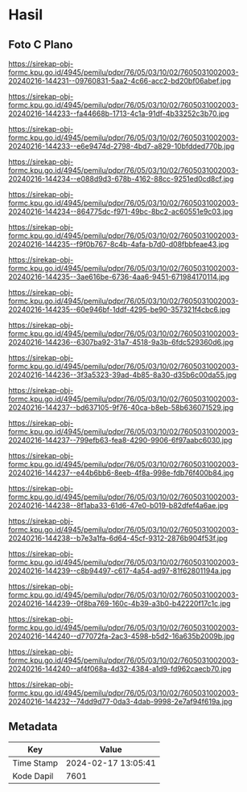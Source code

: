 # Hasil

## Foto C Plano

https://sirekap-obj-formc.kpu.go.id/4945/pemilu/pdpr/76/05/03/10/02/7605031002003-20240216-144231--09760831-5aa2-4c66-acc2-bd20bf06abef.jpg

https://sirekap-obj-formc.kpu.go.id/4945/pemilu/pdpr/76/05/03/10/02/7605031002003-20240216-144233--fa44668b-1713-4c1a-91df-4b33252c3b70.jpg

https://sirekap-obj-formc.kpu.go.id/4945/pemilu/pdpr/76/05/03/10/02/7605031002003-20240216-144233--e6e9474d-2798-4bd7-a829-10bfdded770b.jpg

https://sirekap-obj-formc.kpu.go.id/4945/pemilu/pdpr/76/05/03/10/02/7605031002003-20240216-144234--e088d9d3-678b-4162-88cc-9251ed0cd8cf.jpg

https://sirekap-obj-formc.kpu.go.id/4945/pemilu/pdpr/76/05/03/10/02/7605031002003-20240216-144234--864775dc-f971-49bc-8bc2-ac60551e9c03.jpg

https://sirekap-obj-formc.kpu.go.id/4945/pemilu/pdpr/76/05/03/10/02/7605031002003-20240216-144235--f9f0b767-8c4b-4afa-b7d0-d08fbbfeae43.jpg

https://sirekap-obj-formc.kpu.go.id/4945/pemilu/pdpr/76/05/03/10/02/7605031002003-20240216-144235--3ae616be-6736-4aa6-9451-671984170114.jpg

https://sirekap-obj-formc.kpu.go.id/4945/pemilu/pdpr/76/05/03/10/02/7605031002003-20240216-144235--60e946bf-1ddf-4295-be90-357321f4cbc6.jpg

https://sirekap-obj-formc.kpu.go.id/4945/pemilu/pdpr/76/05/03/10/02/7605031002003-20240216-144236--6307ba92-31a7-4518-9a3b-6fdc529360d6.jpg

https://sirekap-obj-formc.kpu.go.id/4945/pemilu/pdpr/76/05/03/10/02/7605031002003-20240216-144236--3f3a5323-39ad-4b85-8a30-d35b6c00da55.jpg

https://sirekap-obj-formc.kpu.go.id/4945/pemilu/pdpr/76/05/03/10/02/7605031002003-20240216-144237--bd637105-9f76-40ca-b8eb-58b636071529.jpg

https://sirekap-obj-formc.kpu.go.id/4945/pemilu/pdpr/76/05/03/10/02/7605031002003-20240216-144237--799efb63-fea8-4290-9906-6f97aabc6030.jpg

https://sirekap-obj-formc.kpu.go.id/4945/pemilu/pdpr/76/05/03/10/02/7605031002003-20240216-144237--e44b6bb6-8eeb-4f8a-998e-fdb76f400b84.jpg

https://sirekap-obj-formc.kpu.go.id/4945/pemilu/pdpr/76/05/03/10/02/7605031002003-20240216-144238--8f1aba33-61d6-47e0-b019-b82dfef4a6ae.jpg

https://sirekap-obj-formc.kpu.go.id/4945/pemilu/pdpr/76/05/03/10/02/7605031002003-20240216-144238--b7e3a1fa-6d64-45cf-9312-2876b904f53f.jpg

https://sirekap-obj-formc.kpu.go.id/4945/pemilu/pdpr/76/05/03/10/02/7605031002003-20240216-144239--c8b94497-c617-4a54-ad97-81f62801194a.jpg

https://sirekap-obj-formc.kpu.go.id/4945/pemilu/pdpr/76/05/03/10/02/7605031002003-20240216-144239--0f8ba769-160c-4b39-a3b0-b42220f17c1c.jpg

https://sirekap-obj-formc.kpu.go.id/4945/pemilu/pdpr/76/05/03/10/02/7605031002003-20240216-144240--d77072fa-2ac3-4598-b5d2-16a635b2009b.jpg

https://sirekap-obj-formc.kpu.go.id/4945/pemilu/pdpr/76/05/03/10/02/7605031002003-20240216-144240--af4f068a-4d32-4384-a1d9-fd962caecb70.jpg

https://sirekap-obj-formc.kpu.go.id/4945/pemilu/pdpr/76/05/03/10/02/7605031002003-20240216-144232--74dd9d77-0da3-4dab-9998-2e7af94f619a.jpg


## Metadata

| Key        | Value               |
| ---------- | ------------------- |
| Time Stamp | 2024-02-17 13:05:41 |
| Kode Dapil | 7601                |



